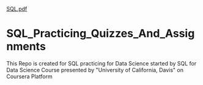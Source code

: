 [SQL.pdf](https://github.com/Mohamed-320/SQL_Practicing_Quizzes_And_Assignments/files/6135148/SQL.pdf)
# SQL_Practicing_Quizzes_And_Assignments
This Repo is created for SQL practicing for Data Science started by SQL for Data Science Course presented by "University of California, Davis" on Coursera Platform 




